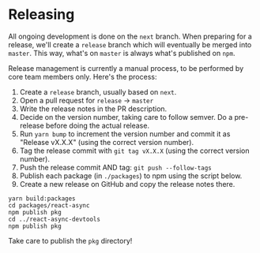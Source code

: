 # Releasing

All ongoing development is done on the `next` branch. When preparing for a release, we'll create a `release` branch
which will eventually be merged into `master`. This way, what's on `master` is always what's published on `npm`.

Release management is currently a manual process, to be performed by core team members only. Here's the process:

1. Create a `release` branch, usually based on `next`.
2. Open a pull request for `release` -> `master`
3. Write the release notes in the PR description.
4. Decide on the version number, taking care to follow semver. Do a pre-release before doing the actual release.
5. Run `yarn bump` to increment the version number and commit it as "Release vX.X.X" (using the correct version number).
6. Tag the release commit with `git tag vX.X.X` (using the correct version number).
7. Push the release commit AND tag: `git push --follow-tags`
8. Publish each package (in `./packages`) to npm using the script below.
9. Create a new release on GitHub and copy the release notes there.

```
yarn build:packages
cd packages/react-async
npm publish pkg
cd ../react-async-devtools
npm publish pkg
```

Take care to publish the `pkg` directory!
